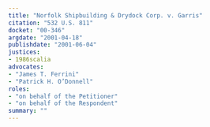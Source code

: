 ```yaml
---
title: "Norfolk Shipbuilding & Drydock Corp. v. Garris"
citation: "532 U.S. 811"
docket: "00-346"
argdate: "2001-04-18"
publishdate: "2001-06-04"
justices:
- 1986scalia
advocates:
- "James T. Ferrini"
- "Patrick H. O’Donnell"
roles:
- "on behalf of the Petitioner"
- "on behalf of the Respondent"
summary: ""
---
```


